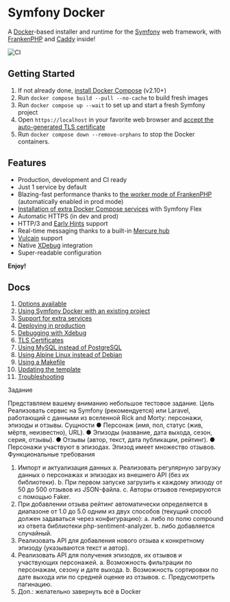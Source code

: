 # Symfony Docker

A [Docker](https://www.docker.com/)-based installer and runtime for the [Symfony](https://symfony.com) web framework,
with [FrankenPHP](https://frankenphp.dev) and [Caddy](https://caddyserver.com/) inside!

![CI](https://github.com/dunglas/symfony-docker/workflows/CI/badge.svg)

## Getting Started

1. If not already done, [install Docker Compose](https://docs.docker.com/compose/install/) (v2.10+)
2. Run `docker compose build --pull --no-cache` to build fresh images
3. Run `docker compose up --wait` to set up and start a fresh Symfony project
4. Open `https://localhost` in your favorite web browser and [accept the auto-generated TLS certificate](https://stackoverflow.com/a/15076602/1352334)
5. Run `docker compose down --remove-orphans` to stop the Docker containers.

## Features

- Production, development and CI ready
- Just 1 service by default
- Blazing-fast performance thanks to [the worker mode of FrankenPHP](https://github.com/dunglas/frankenphp/blob/main/docs/worker.md) (automatically enabled in prod mode)
- [Installation of extra Docker Compose services](docs/extra-services.md) with Symfony Flex
- Automatic HTTPS (in dev and prod)
- HTTP/3 and [Early Hints](https://symfony.com/blog/new-in-symfony-6-3-early-hints) support
- Real-time messaging thanks to a built-in [Mercure hub](https://symfony.com/doc/current/mercure.html)
- [Vulcain](https://vulcain.rocks) support
- Native [XDebug](docs/xdebug.md) integration
- Super-readable configuration

**Enjoy!**

## Docs

1. [Options available](docs/options.md)
2. [Using Symfony Docker with an existing project](docs/existing-project.md)
3. [Support for extra services](docs/extra-services.md)
4. [Deploying in production](docs/production.md)
5. [Debugging with Xdebug](docs/xdebug.md)
6. [TLS Certificates](docs/tls.md)
7. [Using MySQL instead of PostgreSQL](docs/mysql.md)
8. [Using Alpine Linux instead of Debian](docs/alpine.md)
9. [Using a Makefile](docs/makefile.md)
10. [Updating the template](docs/updating.md)
11. [Troubleshooting](docs/troubleshooting.md)


Задание

Представляем вашему вниманию небольшое тестовое задание.
Цель
Реализовать сервис на Symfony (рекомендуется) или Laravel, работающий с данными из
вселенной Rick and Morty: персонажи, эпизоды и отзывы.
Сущности
● Персонаж (имя, пол, статус (жив, мёртв, неизвестно), URL).
● Эпизоды (название, дата выхода, сезон, серия, отзывы).
● Отзывы (автор, текст, дата публикации, рейтинг).
● Персонажи участвуют в эпизодах. Эпизод имеет множество отзывов.
Функциональные требования
1. Импорт и актуализация данных
a. Реализовать регулярную загрузку данных о персонажах и эпизодах из
внешнего API (без их библиотеки).
b. При первом запуске загрузить к каждому эпизоду от 50 до 500 отзывов из
JSON-файла.
c. Авторы отзывов генерируются с помощью Faker.
2. При добавлении отзыва рейтинг автоматически определяется в диапазоне от 1.0 до
5.0 одним из двух способов (текущий способ должен задаваться через
конфигурацию):
a. либо по полю compound из ответа библиотеки php-sentiment-analyzer.
b. либо добавляется случайный.
3. Реализовать API для добавления нового отзыва к конкретному эпизоду (указываются
текст и автор).
4. Реализовать API для получения эпизодов, их отзывов и участвующих персонажей.
a. Возможность фильтрации по персонажам, сезону и дате выхода.
b. Возможность сортировки по дате выхода или по средней оценке из отзывов.
c. Предусмотреть пагинацию.
5. Доп.: желательно завернуть всё в Docker


